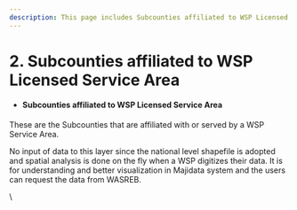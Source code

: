 ```yaml
---
description: This page includes Subcounties affiliated to WSP Licensed Service Area
---
```


# 2. Subcounties affiliated to WSP Licensed Service Area

* #### Subcounties affiliated to WSP Licensed Service Area

These are the Subcounties that are affiliated with or served by a WSP Service Area.

No input of data to this layer since the national level shapefile is adopted and spatial analysis is done on the fly when a WSP digitizes their data. It is for understanding and better visualization in Majidata system and the users can request the data from WASREB.

\
